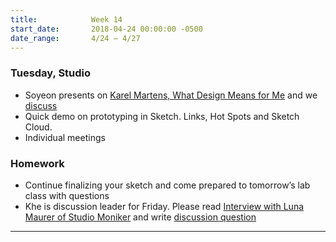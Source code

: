 ```yaml
---
title:            Week 14
start_date:       2018-04-24 00:00:00 -0500
date_range:       4/24 – 4/27
---
```


### Tuesday, Studio

- Soyeon presents on [Karel Martens, What Design Means for Me](http://ci.nikasimovich.com/assets/readings/martens-karel_what-design-means-to-me.pdf) and we [discuss](https://docs.google.com/document/d/1ZJmXpzXnTkLVWotGm_QB0O0TWRXRn8fcB4FyzsOZwrM/edit?usp=sharing)
- Quick demo on prototyping in Sketch. Links, Hot Spots and Sketch Cloud.
- Individual meetings

### Homework

- Continue finalizing your sketch and come prepared to tomorrow&rsquo;s lab class with questions
- Khe is discussion leader for Friday. Please read [Interview with Luna Maurer of Studio Moniker](https://thecreativeindependent.com/people/luna-maurer-on-being-a-designer/) and write [discussion question](https://docs.google.com/document/d/1S7MDopFrxd6r6ZaYcj98gVJOvrBDV7yMsaJin5povhE/edit?usp=sharing)

---
